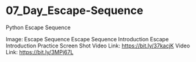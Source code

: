 # 07_Day_Escape-Sequence
Python Escape Sequence

Image: Escape Sequence
Escape Sequence Introduction
Escape Introduction
Practice Screen Shot
Video Link: https://bit.ly/37kacjK
Video Link: https://bit.ly/3MPj67L


